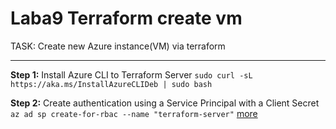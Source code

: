# Laba9 Terraform create vm

TASK:
Create new Azure instance(VM) via terraform

---

**Step 1:** Install Azure CLI to Terraform Server
```sudo curl -sL https://aka.ms/InstallAzureCLIDeb | sudo bash```

**Step 2:** Create authentication using a Service Principal with a Client Secret
```az ad sp create-for-rbac --name "terraform-server"``` [more](https://www.terraform.io/docs/providers/azurerm/guides/service_principal_client_secret.html)
